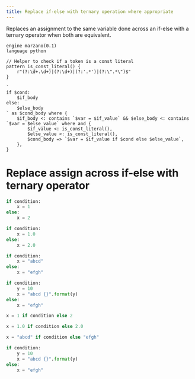 ```yaml
---
title: Replace if-else with ternary operation where appropriate
---
```


Replaces an assignment to the same variable done across an if-else with a ternary operator when both are equivalent.

```grit
engine marzano(0.1)
language python

// Helper to check if a token is a const literal
pattern is_const_literal() {
    r"(?:\d+.\d+)|(?:\d+)|(?:'.*')|(?:\".*\")$"
}

`
if $cond:
    $if_body
else:
    $else_body
` as $cond_body where {
    $if_body <: contains `$var = $if_value` && $else_body <: contains `$var = $else_value` where and {
        $if_value <: is_const_literal(),
        $else_value <: is_const_literal(),
        $cond_body => `$var = $if_value if $cond else $else_value`,
    },
}
```

# Replace assign across if-else with ternary operator

```python
if condition:
    x = 1
else:
    x = 2

if condition:
    x = 1.0
else:
    x = 2.0

if condition:
    x = "abcd"
else:
    x = "efgh"

if condition:
    y = 10
    x = "abcd {}".format(y)
else:
    x = "efgh"
```

```python
x = 1 if condition else 2

x = 1.0 if condition else 2.0

x = "abcd" if condition else "efgh"

if condition:
    y = 10
    x = "abcd {}".format(y)
else:
    x = "efgh"
```
